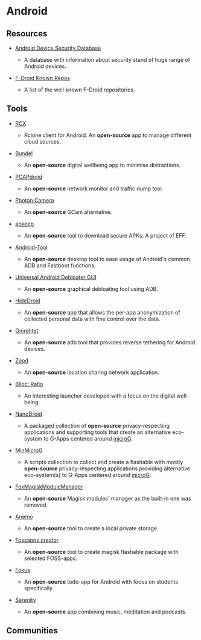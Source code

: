 # Android

## Resources

* [Android Device Security Database](https://www.android-device-security.org)
  
   * A database with information about security stand of huge range of Android devices.

* [F-Droid Known Repos](https://forum.f-droid.org/t/known-repositories)
  
   * A list of the well known F-Droid repositories.

## Tools

* [RCX](https://github.com/x0b/rcx)
  
   * Rclone client for Android. An **open-source** app to manage different cloud sources.

* [Bundel](https://github.com/rock3r/Bundel)
  
   * An **open-source** digital wellbeing app to minimise distractions.

* [PCAPdroid](https://github.com/emanuele-f/PCAPdroid)
  
   * An **open-source** network monitor and traffic dump tool.

* [Photon Camera](https://github.com/eszdman/PhotonCamera)
  
   * An **open-source** GCam alternative.

* [apkeep](https://github.com/EFForg/apkeep)
  
   * An **open-source** tool to download secure APKs. A project of EFF.

* [Android-Tool](https://github.com/fast-geek/Android-Tool)
  
   * An **open-source** desktop tool to ease usage of Android's common ADB and Fastboot functions.

* [Universal Android Debloater GUI](https://github.com/0x192/universal-android-debloater)
  
   * An **open-source** graphical debloating tool using ADB.

* [HideDroid](https://github.com/Mobile-IoT-Security-Lab/HideDroid)
  
   * An **open-source** app that allows the per-app anonymization of collected personal data with fine control over the data.

* [Gnirehtet](https://github.com/Genymobile/gnirehtet)
  
   * An **open-source** adb tool that provides reverse tethering for Android devices.

* [Zood](https://www.zood.xyz)
  
   * An **open-source** location sharing network application.

* [Blloc: Ratio](https://www.blloc.com)
  
   * An interesting launcher developed with a focus on the digital well-being.

* [NanoDroid](https://github.com/Nanolx/NanoDroid)
  
   * A packaged collection of **open-source** privacy-respecting applications and supporting tools that create an alternative eco-system to G-Apps centered around [microG](https://microg.org).

* [MinMicroG](https://github.com/friendlyneighborhoodshane/minmicrog)
  
   * A scripts collection to collect and create a flashable with mostly **open-source** privacy-respecting applications providing alternative eco-system(s) to G-Apps centered around [microG](https://microg.org).

* [FoxMagiskModuleManager](https://github.com/Fox2Code/FoxMagiskModuleManager)
  
   * An **open-source** Magisk modules' manager as the built-in one was removed.

* [Anemo](https://github.com/2bllw8/anemo)
  
   * An **open-source** tool to create a local private storage.

* [Fossapps creator](https://un.pixel-fy.com)
  
   * An **open-source** tool to create magisk flashable package with selected FOSS-apps.

* [Fokus](https://github.com/icabetong/fokus-android)
  
   * An **open-source** todo-app for Android with focus on students specifically.

* [Serenity](https://github.com/YajanaRao/Serenity)
  
   * An **open-source** app combining music, meditation and podcasts.

## Communities
